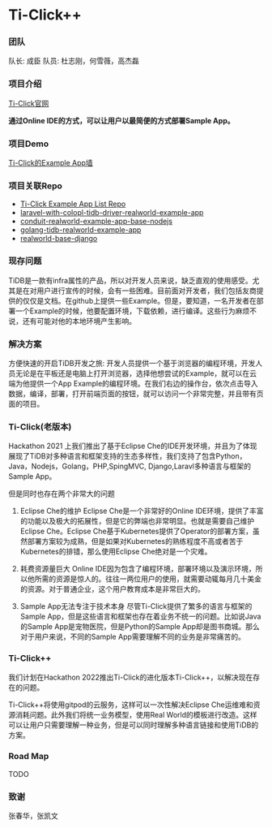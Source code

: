 # Ti-Click++

### 团队

队长: 成臣
队员: 杜志刚，何雪薇，高杰磊

### 项目介绍

[Ti-Click官网](https://ti-click.com)

**通过Online IDE的方式，可以让用户以最简便的方式部署Sample App。**

### 项目Demo

[Ti-Click的Example App墙](https://ti-click.com)

### 项目关联Repo
- [Ti-Click Example App List Repo](https://github.com/it2911/ti-click-plus-plus)
- [laravel-with-colopl-tidb-driver-realworld-example-app](https://github.com/ti-click/laravel-with-colopl-tidb-driver-realworld-example-app)
- [conduit-realworld-example-app-base-nodejs](https://github.com/ti-click/conduit-realworld-example-app-base-nodejs)
- [golang-tidb-realworld-example-app](https://github.com/ti-click/golang-tidb-realworld-example-app)
- [realworld-base-django](https://github.com/ti-click/realworld-base-django)

### 现存问题

TiDB是一款有infra属性的产品，所以对开发人员来说，缺乏直观的使用感受。尤其是在对用户进行宣传的时候，会有一些困难。目前面对开发者，我们包括友商提供的仅仅是文档。在github上提供一些Example。但是，要知道，一名开发者在部署一个Example的时候，他要配置环境，下载依赖，进行编译。这些行为麻烦不说，还有可能对他的本地环境产生影响。

### 解决方案

方便快速的开启TiDB开发之旅: 开发人员提供一个基于浏览器的编程环境，开发人员无论是在平板还是电脑上打开浏览器，选择他想尝试的Example，就可以在云端为他提供一个App Example的编程环境。在我们右边的操作台，依次点击导入数据，编译，部署，打开前端页面的按钮，就可以访问一个非常完整，并且带有页面的项目。

### Ti-Click(老版本)

Hackathon 2021 上我们推出了基于Eclipse Che的IDE开发环境，并且为了体现展现了TiDB对多种语言和框架支持的生态多样性，我们支持了包含Python，Java，Nodejs，Golang，PHP,SpingMVC, Django,Laravl多种语言与框架的Sample App。

但是同时也存在两个非常大的问题
1. Eclipse Che的维护
Eclipse Che是一个非常好的Online IDE环境，提供了丰富的功能以及极大的拓展性，但是它的弊端也非常明显。也就是需要自己维护Eclipse Che。Eclipse Che基于Kubernetes提供了Operator的部署方案，虽然部署方案较为成熟，但是如果对Kubernetes的熟练程度不高或者苦于Kubernetes的排错，那么使用Eclipse Che绝对是一个灾难。

2. 耗费资源量巨大
Online IDE因为包含了编程环境，部署环境以及演示环境，所以他所需的资源是惊人的。往往一两位用户的使用，就需要动辄每月几十美金的资源。对于普通企业，这个用户教育成本是非常巨大的。

3. Sample App无法专注于技术本身
尽管Ti-Click提供了繁多的语言与框架的Sample App，但是这些语言和框架也存在着业务不统一的问题。比如说Java的Sample App是宠物医院，但是Python的Sample App却是图书商城。那么对于用户来说，不同的Sample App需要理解不同的业务是非常痛苦的。

### Ti-Click++

我们计划在Hackathon 2022推出Ti-Click的进化版本Ti-Click++，以解决现在存在的问题。

Ti-Click++将使用gitpod的云服务，这样可以一次性解决Eclipse Che运维难和资源消耗问题。此外我们将统一业务模型，使用Real World的模板进行改造。这样可以让用户只需要理解一种业务，但是可以同时理解多种语言链接和使用TiDB的方案。

### Road Map

TODO

### 致谢

张春华，张凯文
